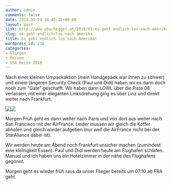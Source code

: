 ```yaml
---
author: admin
comments: false
date: 2018-03-24 18:42:11+00:00
layout: post
link: http://www.pbuchegger.at/2018/03/es-geht-endlich-los-nach-amerika/
slug: es-geht-endlich-los-nach-amerika
title: Es geht endlich los nach Amerika!
wordpress_id: 236
categories:
- Fliegen
- Reisen
- USA Reise 2018
---
```


Nach einer kleinen Umpackaktion (mein Handgepäck war ihnen zu schwer) und einem längeren Security Check (Paul und Didi) haben wir es dann doch noch zum "Gate" geschafft.
Wir haben dann LOWL über die Piste 08 verlassen, mit einer eleganten Linksdrehung ging es über Linz und direkt weiter nach Frankfurt.

[![](http://www.pbuchegger.at/wp-content/uploads/2018/03/IMG-20180324-WA0016-768x1024.jpg)](http://www.pbuchegger.at/wp-content/uploads/2018/03/IMG-20180324-WA0016.jpg)[![](http://www.pbuchegger.at/wp-content/uploads/2018/03/20180324_190155-1024x512.jpg)](http://www.pbuchegger.at/wp-content/uploads/2018/03/20180324_190155.jpg)

Morgen Früh geht es dann weiter nach Paris und von dort aus weiter nach San Francisco mit der AirFrance. Leider mussen wir gleich die Koffer abholen und gleich wieder aufgeben (nur weil die AirFrance nicht bei der StarAliance dabei ist).

Wir werden heute am Abend noch Frankfurt unsicher machen (zumindest eine kleinigkeit Essen). Paul und Didi werden heute am Flughafen schlafen. Manuel und ich haben uns ein Hotelzimmer in der nähe des Flughafens gegönnt.

Morgen geht es wieder früh raus da unser Flieger bereits um 07:10 ab FRA geht.
